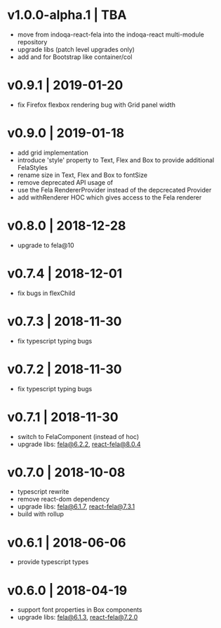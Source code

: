 # v1.0.0-alpha.1 | TBA
* move from indoqa-react-fela into the indoqa-react multi-module repository
* upgrade libs (patch level upgrades only)
* add <Col> and <ColRow> for Bootstrap like container/col

# v0.9.1 | 2019-01-20
* fix Firefox flexbox rendering bug with Grid panel width

# v0.9.0 | 2019-01-18
* add grid implementation
* introduce 'style' property to Text, Flex and Box to provide additional FelaStyles
* rename size in Text, Flex and Box to fontSize
* remove deprecated API usage of <FlexComponent>
* use the Fela RendererProvider instead of the depcrecated Provider
* add withRenderer HOC which gives access to the Fela renderer

# v0.8.0 | 2018-12-28
* upgrade to fela@10

# v0.7.4 | 2018-12-01
* fix bugs in flexChild

# v0.7.3 | 2018-11-30
* fix typescript typing bugs

# v0.7.2 | 2018-11-30
* fix typescript typing bugs

# v0.7.1 | 2018-11-30
* switch to FelaComponent (instead of hoc)
* upgrade libs: fela@6.2.2, react-fela@8.0.4

# v0.7.0 | 2018-10-08
* typescript rewrite
* remove react-dom dependency
* upgrade libs: fela@6.1.7, react-fela@7.3.1
* build with rollup

# v0.6.1 | 2018-06-06
* provide typescript types

# v0.6.0 | 2018-04-19
* support font properties in Box components
* upgrade libs: fela@6.1.3, react-fela@7.2.0

